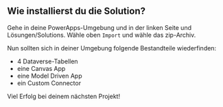 ## Wie installierst du die Solution?

Gehe in deine PowerApps-Umgebung und in der linken Seite und Lösungen/Solutions.
Wähle oben `Import` und wähle das zip-Archiv.

Nun sollten sich in deiner Umgebung folgende Bestandteile wiederfinden:
* 4 Dataverse-Tabellen
* eine Canvas App
* eine Model Driven App
* ein Custom Connector

Viel Erfolg bei deinem nächsten Projekt!
